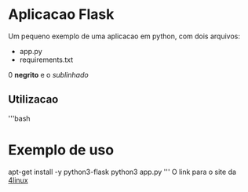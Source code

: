 # Aplicacao Flask

Um pequeno exemplo de uma aplicacao em python, com dois arquivos:

- app.py
- requirements.txt

0 **negrito** e o *sublinhado*

## Utilizacao

'''bash
# Exemplo de uso

apt-get install -y python3-flask
python3 app.py
'''
O link para o site da [4linux](https://4linux.com.br)
